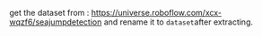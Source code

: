 get the dataset from : https://universe.roboflow.com/xcx-wqzf6/seajumpdetection and rename it to `dataset`after extracting.